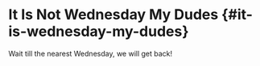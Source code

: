 # It Is Not Wednesday My Dudes {#it-is-wednesday-my-dudes}

Wait till the nearest Wednesday, we will get back!